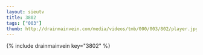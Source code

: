 ```yaml
--- 
layout: sieutv
title: 3802
tags: ["003"]
thumb: http://drainmainvein.com/media/videos/tmb/000/003/802/player.jpg
---
```

{% include drainmainvein key="3802" %} 
